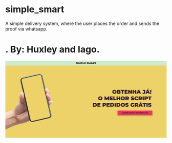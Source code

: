 # simple_smart
A simple delivery system, where the user places the order and sends the proof via whatsapp.

# . By: Huxley and Iago.

![](ss.png)
